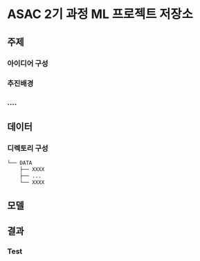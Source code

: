 # ASAC 2기 과정 ML 프로젝트 저장소

## 주제

### 아이디어 구성

### 추진배경

### ....

## 데이터

### 디렉토리 구성

```bash
└── DATA
    ├── XXXX
    ├── ...
    └── XXXX
```


## 모델

## 결과

### Test
